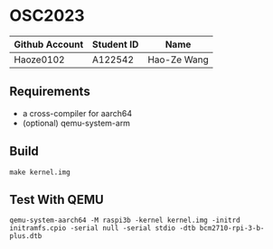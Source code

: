# OSC2023

| Github Account | Student ID | Name          |
|----------------|------------|---------------|
| Haoze0102      | A122542    | Hao-Ze Wang   |

## Requirements

* a cross-compiler for aarch64
* (optional) qemu-system-arm

## Build 

```
make kernel.img
```

## Test With QEMU

```
qemu-system-aarch64 -M raspi3b -kernel kernel.img -initrd initramfs.cpio -serial null -serial stdio -dtb bcm2710-rpi-3-b-plus.dtb
```